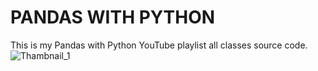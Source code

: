 # PANDAS WITH PYTHON
This is my Pandas with Python YouTube playlist all classes source code.
![Thambnail_1](https://user-images.githubusercontent.com/67509581/144666476-0b105575-4a29-48d4-bee2-f83521ae4f7f.PNG)
